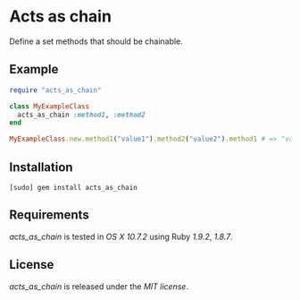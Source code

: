 # Acts as chain

Define a set methods that should be chainable.

## Example

``` ruby
require "acts_as_chain"

class MyExampleClass
  acts_as_chain :method1, :method2
end

MyExampleClass.new.method1("value1").method2("value2").method1 # => "value1"
```

## Installation

    [sudo] gem install acts_as_chain

## Requirements

*acts_as_chain* is tested in *OS X 10.7.2* using Ruby *1.9.2*, *1.8.7*.

## License

*acts_as_chain* is released under the *MIT license*.